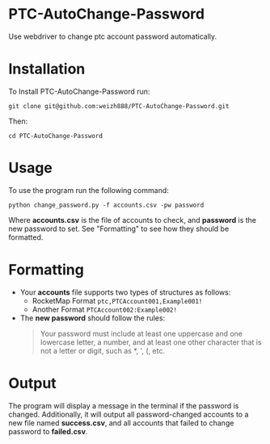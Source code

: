 # PTC-AutoChange-Password
Use webdriver to change ptc account password automatically.

# Installation
To Install PTC-AutoChange-Password run:
```
git clone git@github.com:weizh888/PTC-AutoChange-Password.git
```
Then:
```
cd PTC-AutoChange-Password
```

# Usage
To use the program run the following command:
```
python change_password.py -f accounts.csv -pw password
```
Where **accounts.csv** is the file of accounts to check, and **password** is the new password to set. See "Formatting" to see how they should be formatted.

# Formatting
* Your **accounts** file supports two types of structures as follows:
  - RocketMap Format
  ```ptc,PTCAccount001,Example001!```
  - Another Format
  ```PTCAccount002:Example002!```
* The **new password** should follow the rules:
  > Your password must include at least one uppercase and one lowercase letter, a number, and at least one other character that is not a letter or digit, such as *, ', (, etc.
  
# Output
The program will display a message in the terminal if the password is changed. Additionally, it will output all password-changed accounts to a new file named **success.csv**, and all accounts that failed to change password to **failed.csv**.
